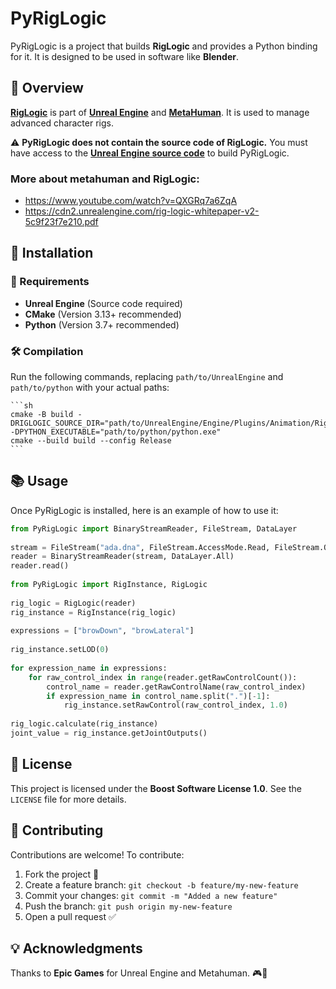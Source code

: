
# PyRigLogic

PyRigLogic is a project that builds **RigLogic** and provides a Python binding for it. It is designed to be used in software like **Blender**.

## 📖 Overview

[**RigLogic**](https://dev.epicgames.com/documentation/en-us/unreal-engine/API/Plugins/RigLogicLib/riglogic) is part of [**Unreal Engine**](https://www.unrealengine.com) and [**MetaHuman**](https://www.unrealengine.com/fr/metahuman). It is used to manage advanced character rigs.

⚠️ **PyRigLogic does not contain the source code of RigLogic.** You must have access to the [**Unreal Engine source code**](https://www.unrealengine.com/fr/ue-on-github) to build PyRigLogic.

### More about metahuman and RigLogic:
- https://www.youtube.com/watch?v=QXGRq7a6ZqA
- https://cdn2.unrealengine.com/rig-logic-whitepaper-v2-5c9f23f7e210.pdf

## 🚀 Installation

### 📌 Requirements

-   **Unreal Engine** (Source code required)
-   **CMake** (Version 3.13+ recommended)
-   **Python** (Version 3.7+ recommended)

### 🛠️ Compilation
    
Run the following commands, replacing `path/to/UnrealEngine` and `path/to/python` with your actual paths:
    
    ```sh
    cmake -B build -DRIGLOGIC_SOURCE_DIR="path/to/UnrealEngine/Engine/Plugins/Animation/RigLogic/Source/RigLogicLib" -DPYTHON_EXECUTABLE="path/to/python/python.exe"
    cmake --build build --config Release
    ```    

## 📚 Usage

Once PyRigLogic is installed, here is an example of how to use it:

```python
from PyRigLogic import BinaryStreamReader, FileStream, DataLayer  
  
stream = FileStream("ada.dna", FileStream.AccessMode.Read, FileStream.OpenMode.Binary)  
reader = BinaryStreamReader(stream, DataLayer.All)  
reader.read()  
  
from PyRigLogic import RigInstance, RigLogic  
  
rig_logic = RigLogic(reader)  
rig_instance = RigInstance(rig_logic)  
  
expressions = ["browDown", "browLateral"]  
  
rig_instance.setLOD(0)  
  
for expression_name in expressions:  
    for raw_control_index in range(reader.getRawControlCount()):  
        control_name = reader.getRawControlName(raw_control_index)  
        if expression_name in control_name.split(".")[-1]:  
            rig_instance.setRawControl(raw_control_index, 1.0)  
  
rig_logic.calculate(rig_instance)  
joint_value = rig_instance.getJointOutputs()  
```
## 📜 License

This project is licensed under the **Boost Software License 1.0**. See the `LICENSE` file for more details.

## 🤝 Contributing

Contributions are welcome! To contribute:

1.  Fork the project 🍴
2.  Create a feature branch: `git checkout -b feature/my-new-feature`
3.  Commit your changes: `git commit -m "Added a new feature"`
4.  Push the branch: `git push origin my-new-feature`
5.  Open a pull request ✅

## 💡 Acknowledgments

Thanks to **Epic Games** for Unreal Engine and Metahuman. 🎮🚀
